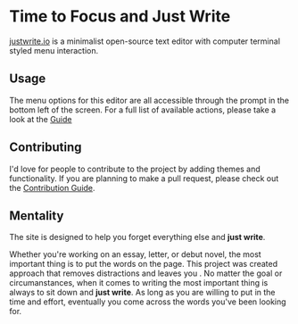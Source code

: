 # Time to Focus and Just Write

[justwrite.io](https://justwrite.io) is a minimalist open-source text editor with computer terminal styled menu interaction.

## Usage

The menu options for this editor are all accessible through the prompt in the bottom left of the screen. For a full list of available actions, please take a look at the [Guide](https://github.com/erdavids/Just-Write/blob/master/GUIDE.md)

## Contributing

I'd love for people to contribute to the project by adding themes and functionality. If you are planning to make a pull request, please check out the [Contribution Guide](https://github.com/erdavids/Just-Write/blob/master/CONTRIBUTING.md).

## Mentality

The site is designed to help you forget everything else and **just write**.

Whether you're working on an essay, letter, or debut novel, the most important thing is to put the words on the page. This project was created approach that removes distractions and leaves you . No matter the goal or circumanstances, when it comes to writing the most important thing is always to sit down and **just write**. As long as you are willing to put in the time and effort, eventually you come across the words you've been looking for.
